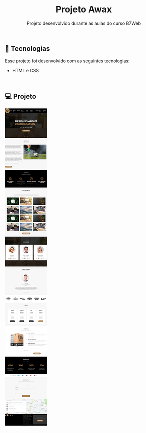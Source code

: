 <h1 align="center"> Projeto Awax </h1>

<p align="center">
Projeto desenvolvido durante as aulas do curso B7Web
</p>


<br>

## 🚀 Tecnologias

Esse projeto foi desenvolvido com as seguintes tecnologias:

- HTML e CSS

<br>

## 💻 Projeto
![Imagem](Projeto.png)


